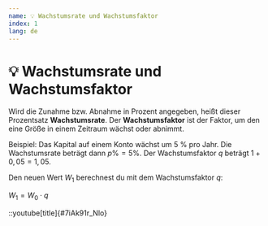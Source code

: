 ```yaml
---
name: 💡 Wachstumsrate und Wachstumsfaktor
index: 1
lang: de
---
```


# 💡 Wachstumsrate und Wachstumsfaktor

Wird die Zunahme bzw. Abnahme in Prozent angegeben, heißt dieser Prozentsatz **Wachstumsrate**. Der **Wachstumsfaktor** ist der Faktor, um den eine Größe in einem Zeitraum wächst oder abnimmt.

Beispiel: Das Kapital auf einem Konto wächst um 5 % pro Jahr. Die Wachstumsrate beträgt dann $p\% = 5\%$. Der Wachstumsfaktor $q$ beträgt $1 + 0,05 = 1,05$.

Den neuen Wert $W_1$ berechnest du mit dem Wachstumsfaktor $q$:

$W_1 = W_0 \cdot q$

::youtube[title]{#7iAk91r_Nlo}
